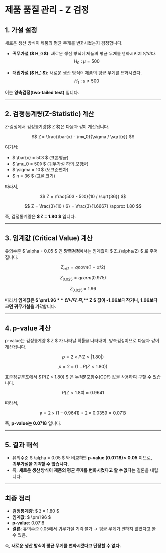 # 제품 품질 관리 - Z 검정

## 1. 가설 설정
새로운 생산 방식이 제품의 평균 무게를 변화시켰는지 검정합니다.

- **귀무가설 ($ H_0 $)**: 새로운 생산 방식이 제품의 평균 무게를 변화시키지 않았다.  
  $$ H_0: \mu = 500 $$

- **대립가설 ($ H_1 $)**: 새로운 생산 방식이 제품의 평균 무게를 변화시켰다.  
  $$ H_1: \mu \neq 500 $$

이는 **양측검정(two-tailed test)** 입니다.

---

## 2. 검정통계량(Z-Statistic) 계산
Z-검정에서 검정통계량($ Z $)은 다음과 같이 계산됩니다.

$$
Z = \frac{\bar{x} - \mu_0}{\sigma / \sqrt{n}}
$$

여기서:
- $ \bar{x} = 503 $ (표본평균)
- $ \mu_0 = 500 $ (귀무가설 하의 모평균)
- $ \sigma = 10 $ (모표준편차)
- $ n = 36 $ (표본 크기)

따라서,

$$
Z = \frac{503 - 500}{10 / \sqrt{36}}
$$

$$
Z = \frac{3}{10 / 6} = \frac{3}{1.6667} \approx 1.80
$$

즉, 검정통계량은 **$ Z = 1.80 $** 입니다.

---

## 3. 임계값 (Critical Value) 계산
유의수준 $ \alpha = 0.05 $ 인 **양측검정**에서는 임계값이 $ Z_{\alpha/2} $ 로 주어집니다.

$$
Z_{\alpha/2} = qnorm(1 - \alpha/2)
$$

$$
Z_{0.025} = qnorm(0.975)
$$

$$
Z_{0.025} \approx 1.96
$$

따라서 **임계값은 $ \pm1.96 $** 입니다.  
즉, **$ Z $ 값이 -1.96보다 작거나, 1.96보다 크면 귀무가설을 기각**합니다.

---

## 4. p-value 계산
p-value는 검정통계량 $ Z $ 가 나타날 확률을 나타내며, 양측검정이므로 다음과 같이 계산됩니다.

$$
p = 2 \times P(Z > |1.80|)
$$

$$
p = 2 \times (1 - P(Z < 1.80))
$$

표준정규분포에서 $ P(Z < 1.80) $ 은 누적분포함수(CDF) 값을 사용하여 구할 수 있습니다.

$$
P(Z < 1.80) \approx 0.9641
$$

따라서,

$$
p = 2 \times (1 - 0.9641) = 2 \times 0.0359 = 0.0718
$$

즉, **p-value는 0.0718** 입니다.

---

## 5. 결과 해석
- 유의수준 $ \alpha = 0.05 $ 와 비교하면 **p-value (0.0718) > 0.05** 이므로,  
  **귀무가설을 기각할 수 없습니다.**  
- 즉, **새로운 생산 방식이 제품의 평균 무게를 변화시켰다고 할 수 없다**는 결론을 내립니다.

---

## 최종 정리
- **검정통계량**: $ Z = 1.80 $
- **임계값**: $ \pm1.96 $
- **p-value**: 0.0718
- **결론**: 유의수준 0.05에서 귀무가설 기각 불가 → 평균 무게가 변하지 않았다고 볼 수 있음.

즉, **새로운 생산 방식이 평균 무게를 변화시켰다고 단정할 수 없다.**
